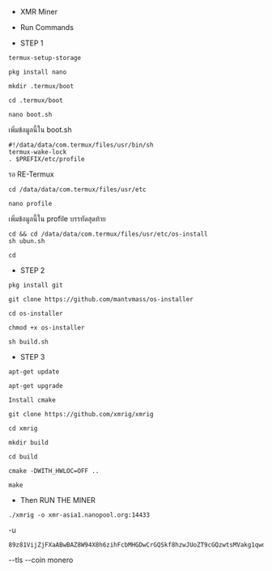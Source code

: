 * XMR Miner
* Run Commands

* STEP 1
```
termux-setup-storage
```
```
pkg install nano
```
```
mkdir .termux/boot
```
```
cd .termux/boot
```
```
nano boot.sh
```
เพิ่มข้อมูลนี้ใน boot.sh
```
#!/data/data/com.termux/files/usr/bin/sh
termux-wake-lock
. $PREFIX/etc/profile
```
รอ RE-Termux 
```
cd /data/data/com.termux/files/usr/etc
```
```
nano profile
```
เพิ่มข้อมูลนี้ใน profile บรรทัดสุดท้าย
```
cd && cd /data/data/com.termux/files/usr/etc/os-install
sh ubun.sh
```
```
cd
```
* STEP 2
```
pkg install git
```
```
git clone https://github.com/mantvmass/os-installer
```
```
cd os-installer
```
```
chmod +x os-installer
```
```
sh build.sh
```
* STEP 3  
```
apt-get update
```
```
apt-get upgrade
```
```
Install cmake
```
```
git clone https://github.com/xmrig/xmrig
```
```
cd xmrig
```
```
mkdir build
```
```
cd build
```
```
cmake -DWITH_HWLOC=OFF ..
```
```
make
```

* Then RUN THE MINER
```
./xmrig -o xmr-asia1.nanopool.org:14433
```
-u
```
89z81VijZjFXaABwBAZ8W94X8h6zihFcbMHGDwCrGQSkf8hzwJUoZT9cGQzwtsMVakg1qwd5n3nS1hhErZnqFVsjTA7RSZP
```
--tls --coin monero

